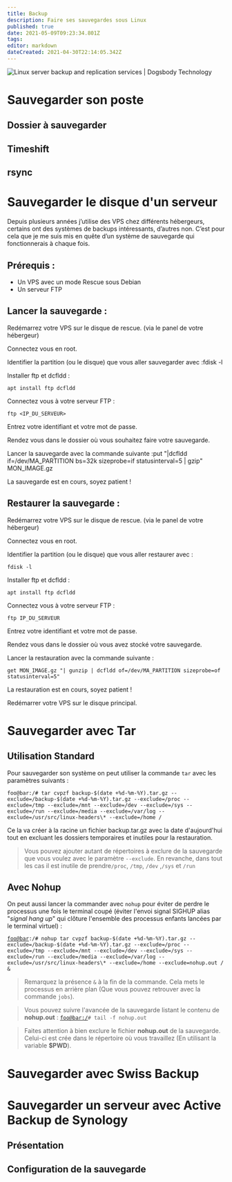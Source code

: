 ```yaml
---
title: Backup
description: Faire ses sauvegardes sous Linux
published: true
date: 2021-05-09T09:23:34.801Z
tags: 
editor: markdown
dateCreated: 2021-04-30T22:14:05.342Z
---
```


![Linux server backup and replication services | Dogsbody Technology](https://www.dogsbody.com/wp-content/uploads/Server-backup.png)

# Sauvegarder son poste

## Dossier à sauvegarder

## Timeshift

## rsync

# Sauvegarder le disque d'un serveur

Depuis plusieurs années j’utilise des VPS chez différents hébergeurs, certains ont des systèmes de backups intéressants, d’autres non. C’est pour cela que je me suis mis en quête d’un système de sauvegarde qui fonctionnerais à chaque fois.

## Prérequis :

-   Un VPS avec un mode Rescue sous Debian
-   Un serveur FTP

## Lancer la sauvegarde :

Redémarrez votre VPS sur le disque de rescue. (via le panel de votre hébergeur)

Connectez vous en root.

Identifier la partition (ou le disque) que vous aller sauvegarder avec :fdisk -l

Installer ftp et dcfldd :

```plaintext
apt install ftp dcfldd
```

Connectez vous à votre serveur FTP :

```plaintext
ftp <IP_DU_SERVEUR>
```

Entrez votre identifiant et votre mot de passe.

Rendez vous dans le dossier où vous souhaitez faire votre sauvegarde.

Lancer la sauvegarde avec la commande suivante :put "|dcfldd if=/dev/MA\_PARTITION bs=32k sizeprobe=if statusinterval=5 | gzip" MON\_IMAGE.gz

La sauvegarde est en cours, soyez patient !

## Restaurer la sauvegarde :

Redémarrez votre VPS sur le disque de rescue. (via le panel de votre hébergeur)

Connectez vous en root.

Identifier la partition (ou le disque) que vous aller restaurer avec :

```plaintext
fdisk -l
```

Installer ftp et dcfldd :

```plaintext
apt install ftp dcfldd
```

Connectez vous à votre serveur FTP :

```plaintext
ftp IP_DU_SERVEUR
```

Entrez votre identifiant et votre mot de passe.

Rendez vous dans le dossier où vous avez stocké votre sauvegarde.

Lancer la restauration avec la commande suivante :

```plaintext
get MON_IMAGE.gz "| gunzip | dcfldd of=/dev/MA_PARTITION sizeprobe=of statusinterval=5"
```

La restauration est en cours, soyez patient !

Redémarrer votre VPS sur le disque principal.

# Sauvegarder avec Tar

## Utilisation Standard

Pour sauvegarder son système on peut utiliser la commande `tar` avec les paramètres suivants : 

`foo@bar:/# tar cvpzf backup-$(date +%d-%m-%Y).tar.gz --exclude=/backup-$(date +%d-%m-%Y).tar.gz --exclude=/proc --exclude=/tmp --exclude=/mnt --exclude=/dev --exclude=/sys --exclude=/run --exclude=/media --exclude=/var/log --exclude=/usr/src/linux-headers\* --exclude=/home /` 

Ce la va créer à la racine un fichier backup.tar.gz avec la date d'aujourd'hui tout en excluant les dossiers temporaires et inutiles pour la restauration. 

> Vous pouvez ajouter autant de répertoires à exclure de la sauvegarde que vous voulez avec le paramètre `--exclude`. En revanche, dans tout les cas il est inutile de prendre`/proc`, `/tmp`, `/dev` ,`/sys` et `/run` 

## Avec Nohup

On peut aussi lancer la commander avec `nohup` pour éviter de perdre le processus une fois le terminal coupé (éviter l'envoi signal SIGHUP alias "*signal hang up*" qui clôture l'ensemble des processus enfants lancées par le terminal virtuel) :

[`foo@bar`](mailto:foo@bar)`:/# nohup tar cvpzf backup-$(date +%d-%m-%Y).tar.gz --exclude=/backup-$(date +%d-%m-%Y).tar.gz --exclude=/proc --exclude=/tmp --exclude=/mnt --exclude=/dev --exclude=/sys --exclude=/run --exclude=/media --exclude=/var/log --exclude=/usr/src/linux-headers\* --exclude=/home --exclude=nohup.out / &`

> Remarquez la présence `&` à la fin de la commande. Cela mets le processus en arrière plan (Que vous pouvez retrouver avec la commande `jobs`). 

> Vous pouvez suivre l'avancée de la sauvegarde listant le contenu de **nohup.out** : [`foo@bar:/`](mailto:foo@bar:/)`# tail -f nohup.out`

> Faites attention à bien exclure le fichier **nohup.out** de la sauvegarde. Celui-ci est crée dans le répertoire où vous travaillez (En utilisant la variable **$PWD**).

# Sauvegarder avec Swiss Backup

# Sauvegarder un serveur avec Active Backup de Synology

## Présentation

## Configuration de la sauvegarde